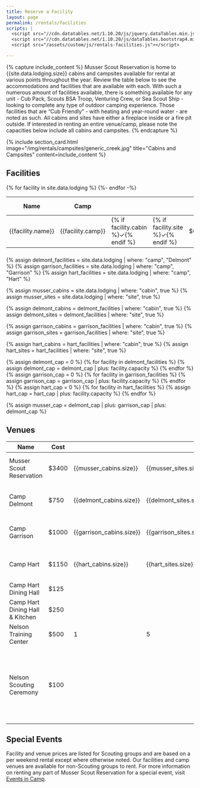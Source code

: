 ```yaml
---
title: Reserve a Facility
layout: page
permalink: /rentals/facilities
scripts: |
  <script src="//cdn.datatables.net/1.10.20/js/jquery.dataTables.min.js"></script>
  <script src="//cdn.datatables.net/1.10.20/js/dataTables.bootstrap4.min.js"></script>
  <script src="/assets/custom/js/rentals-facilities.js"></script>

---
```


{% capture include_content %}
Musser Scout Reservation is home to {{site.data.lodging.size}} cabins and campsites available for rental at various points throughout the year. Review the table below to see the accommodations and facilities that are available with each. With such a numerous amount of facilities available, there is something available for any unit - Cub Pack, Scouts BSA Troop, Venturing Crew, or Sea Scout Ship - looking to complete any type of outdoor camping experience. Those facilities that are “Cub Friendly” - with heating and year-round water - are noted as such. All cabins and sites have either a fireplace inside or a fire pit outside. If interested in renting an entire venue/camp, please note the capacities below include all cabins and campsites.
{% endcapture %}

{% include section_card.html image="/img/rentals/campsites/generic_creek.jpg" title="Cabins and Campsites" content=include_content %}

## Facilities
<table class="table table-striped table-responsive" id="facilitiesTable">
  <thead>
    <tr class="text-nowrap">
      <th scope="col">Name</th>
      <th scope="col">Camp</th>
      <th scope="col"><abbr title="Cabin"><i class="fas fa-home"></i></abbr></th>
      <th scope="col"><abbr title="Campsite"><i class="fas fa-campground"></i></abbr></th>
      <th scope="col">Cost</th>
      <th scope="col"><abbr title="Capacity">Cap</abbr></th>
      <th scope="col"><abbr title="Adirondacks">Adir</abbr></th>
      <th scope="col">Cots</th>
      <th scope="col"><abbr title="Electricity">Elec</abbr></th>
      <th scope="col">Heat</th>
      <th scope="col">Stove</th>
      <th scope="col"><abbr title="Refrigerator">Ref</abbr></th>
      <th scope="col">Water</th>
      <th scope="col">Restroom</th>
      <th scope="col">Pavilion</th>
      <th scope="col">Parking</th>
      <th scope="col">Cub Friendly</th>
    </tr>
  </thead>
  <tbody>
  {% for facility in site.data.lodging %}
    <tr>
      <td class="text-nowrap" scope="row">{{facility.name}}</td>
      <td>{{facility.camp}}</td>
      <td>{% if facility.cabin %}&check;{% endif %}</td>
      <td>{% if facility.site %}&check;{% endif %}</td>
      <td>&dollar;{{facility.cost}}</td>
      <td>{{facility.capacity}}</td>
      <td>{{facility.adirondacks}}</td>
      <td>{% if facility.cots %}&check;{% endif %}</td>
      <td>{% if facility.electricity %}&check;{% endif %}</td>
      <td>{% if facility.heat %}&check;{% endif %}</td>
      <td>{{facility.stove}}</td>
      <td>{% if facility.refrigerator %}&check;{% endif %}</td>
      <td>{{facility.water}}</td>
      <td>{{facility.restroom}}</td>
      <td>{% if facility.pavilion %}&check;{% endif %}</td>
      <td>{% if facility.parking %}&check;{% endif %}</td>
      <td>{% if facility.cubs %}&check;{% endif %}</td>
    </tr>
  {%- endfor -%}
  </tbody>
  <tfoot>
    <tr class="text-nowrap">
      <th></th>
      <th></th>
      <th></th>
      <th></th>
      <th></th>
      <th></th>
      <th></th>
      <th></th>
      <th></th>
      <th></th>
      <th></th>
      <th></th>
      <th></th>
      <th></th>
      <th></th>
      <th></th>
      <th></th>
    </tr>
  </tfoot>
</table>

{% assign delmont_facilities = site.data.lodging | where: "camp", "Delmont" %}
{% assign garrison_facilities = site.data.lodging | where: "camp", "Garrison" %}
{% assign hart_facilities = site.data.lodging | where: "camp", "Hart" %}

{% assign musser_cabins = site.data.lodging | where: "cabin", true %}
{% assign musser_sites = site.data.lodging | where: "site", true %}

{% assign delmont_cabins = delmont_facilities | where: "cabin", true %}
{% assign delmont_sites = delmont_facilities | where: "site", true %}

{% assign garrison_cabins = garrison_facilities | where: "cabin", true %}
{% assign garrison_sites = garrison_facilities | where: "site", true %}

{% assign hart_cabins = hart_facilities | where: "cabin", true %}
{% assign hart_sites = hart_facilities | where: "site", true %}

{% assign delmont_cap = 0 %}
{% for facility in delmont_facilities %}
  {% assign delmont_cap = delmont_cap | plus: facility.capacity %}
{% endfor %}
{% assign garrison_cap = 0 %}
{% for facility in garrison_facilities %}
  {% assign garrison_cap = garrison_cap | plus: facility.capacity %}
{% endfor %}
{% assign hart_cap = 0 %}
{% for facility in hart_facilities %}
  {% assign hart_cap = hart_cap | plus: facility.capacity %}
{% endfor %}

{% assign musser_cap = delmont_cap | plus: garrison_cap | plus: delmont_cap %}

<div class="row">
  <div class="col">
    <h2>Venues</h2>
    <table class="table table-striped table-responsive">
      <thead>
        <tr class="text-nowrap">
          <th scope="col">Name</th>
          <th scope="col">Cost</th>
          <th scope="col"><abbr title="Cabins"><i class="fas fa-home"></i></abbr></th>
          <th scope="col"><abbr title="Campsites"><i class="fas fa-campground"></i></abbr></th>
          <th scope="col"><abbr title="Capacity">Cap</abbr></th>
          <th scope="col">Notes</th>
        </tr>
      </thead>
      <tbody>
        <tr>
          <td scope="row">Musser Scout Reservation</td>
          <td>&dollar;3400</td>
          <td>{{musser_cabins.size}}</td>
          <td>{{musser_sites.size}}</td>
          <td>{{musser_cap | divided_by: 10 | round | times: 10}}</td>
          <td></td>
        </tr>
        <tr>
          <td scope="row">Camp Delmont</td>
          <td>&dollar;750</td>
          <td>{{delmont_cabins.size}}</td>
          <td>{{delmont_sites.size}}</td>
          <td>{{delmont_cap | divided_by: 10 | round | times: 10}}</td>
          <td></td>
        </tr>
        <tr>
          <td scope="row">Camp Garrison</td>
          <td>&dollar;1000</td>
          <td>{{garrison_cabins.size}}</td>
          <td>{{garrison_sites.size}}</td>
          <td>{{garrison_cap | divided_by: 10 | round | times: 10}}</td>
          <td></td>
        </tr>
        <tr>
          <td scope="row">Camp Hart</td>
          <td>&dollar;1150</td>
          <td>{{hart_cabins.size}}</td>
          <td>{{hart_sites.size}}</td>
          <td>{{hart_cap | divided_by: 10 | round | times: 10}}</td>
          <td>Includes Dining Hall and Kitchen</td>
        </tr>
        <tr>
          <td scope="row">Camp Hart Dining Hall</td>
          <td>&dollar;125</td>
          <td></td>
          <td></td>
          <td></td>
          <td></td>
        </tr>
        <tr>
          <td scope="row">Camp Hart Dining Hall &amp; Kitchen</td>
          <td>&dollar;250</td>
          <td></td>
          <td></td>
          <td></td>
          <td></td>
        </tr>
        <tr>
          <td scope="row">Nelson Training Center</td>
          <td>&dollar;500</td>
          <td>1</td>
          <td>5</td>
          <td></td>
          <td></td>
        </tr>
        <tr>
          <td scope="row">Nelson Scouting Ceremony</td>
          <td>&dollar;100</td>
          <td></td>
          <td></td>
          <td></td>
          <td>For an approximately 3 hour ceremony or other event. Not available to book longer than a month in advance.</td>
        </tr>
      </tbody>
    </table>
  </div>
  <div class="col">
    <h2>Special Events</h2>
    Facility and venue prices are listed for Scouting groups and are based on a per weekend rental except where otherwise noted. Our facilities and camp venues are available for non-Scouting groups to rent. For more information on renting any part of Musser Scout Reservation for a special event, visit <a href="/rentals/private-events">Events in Camp</a>.
  </div>
</div>
